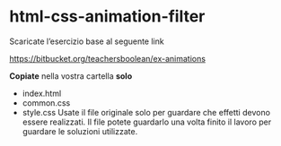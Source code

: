 # html-css-animation-filter

Scaricate l’esercizio base al seguente link

https://bitbucket.org/teachersboolean/ex-animations

**Copiate** nella vostra cartella **solo**
* index.html
* common.css
* style.css
Usate il file originale solo per guardare che effetti devono essere realizzati.
Il file potete guardarlo una volta finito il lavoro per guardare le soluzioni utilizzate.